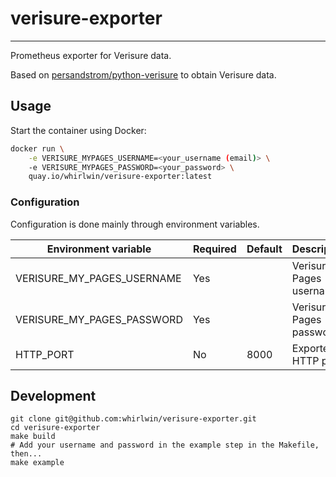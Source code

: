 # verisure-exporter

----

Prometheus exporter for Verisure data.

Based on [persandstrom/python-verisure](https://github.com/persandstrom/python-verisure) to obtain Verisure data.

## Usage

Start the container using Docker:
```bash
docker run \
    -e VERISURE_MYPAGES_USERNAME=<your_username (email)> \
    -e VERISURE_MYPAGES_PASSWORD=<your_password> \
    quay.io/whirlwin/verisure-exporter:latest
```

### Configuration

Configuration is done mainly through environment variables.

| Environment variable       | Required | Default | Description                |
|----------------------------|----------|---------|----------------------------|
| VERISURE_MY_PAGES_USERNAME | Yes      |         | Verisure My Pages username |
| VERISURE_MY_PAGES_PASSWORD | Yes      |         | Verisure My Pages password |
| HTTP_PORT                  | No       | 8000    | Exporter HTTP port         |

## Development

```
git clone git@github.com:whirlwin/verisure-exporter.git
cd verisure-exporter
make build
# Add your username and password in the example step in the Makefile, then...
make example
```
